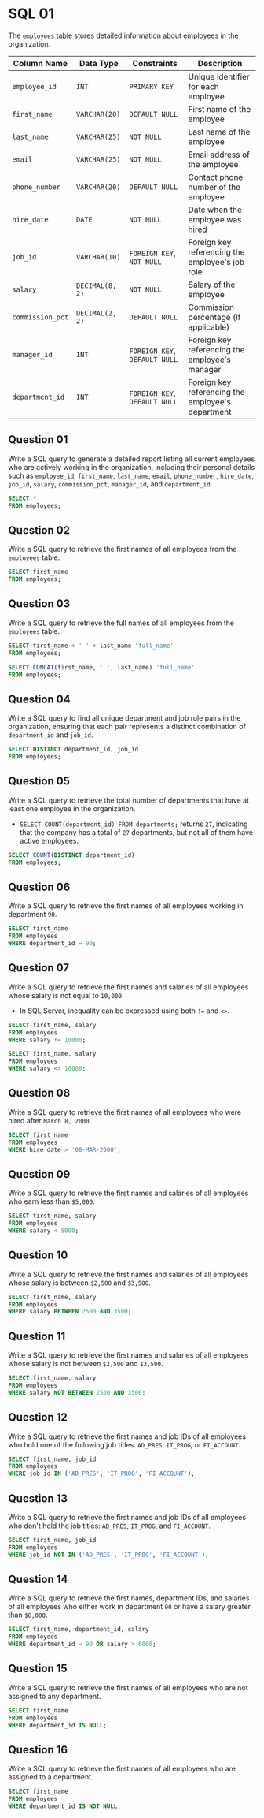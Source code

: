 # SQL 01

The `employees` table stores detailed information about employees in the organization.

| Column Name        | Data Type        | Constraints                           | Description                                      |
|--------------------|------------------|---------------------------------------|--------------------------------------------------|
| `employee_id`      | `INT`            | `PRIMARY KEY`                         | Unique identifier for each employee              |
| `first_name`       | `VARCHAR(20)`    | `DEFAULT NULL`                        | First name of the employee                       |
| `last_name`        | `VARCHAR(25)`    | `NOT NULL`                            | Last name of the employee                        |
| `email`            | `VARCHAR(25)`    | `NOT NULL`                            | Email address of the employee                    |
| `phone_number`     | `VARCHAR(20)`    | `DEFAULT NULL`                        | Contact phone number of the employee             |
| `hire_date`        | `DATE`           | `NOT NULL`                            | Date when the employee was hired                 |
| `job_id`           | `VARCHAR(10)`    | `FOREIGN KEY`, `NOT NULL`             | Foreign key referencing the employee's job role  |
| `salary`           | `DECIMAL(8, 2)`  | `NOT NULL`                            | Salary of the employee                           |
| `commission_pct`   | `DECIMAL(2, 2)`  | `DEFAULT NULL`                        | Commission percentage (if applicable)            |
| `manager_id`       | `INT`            | `FOREIGN KEY`, `DEFAULT NULL`         | Foreign key referencing the employee's manager   |
| `department_id`    | `INT`            | `FOREIGN KEY`, `DEFAULT NULL`         | Foreign key referencing the employee's department|

## Question 01
Write a SQL query to generate a detailed report listing all current employees who are actively working in the organization, including their personal details such as `employee_id`, `first_name`, `last_name`, `email`, `phone_number`, `hire_date`, `job_id`, `salary`, `commission_pct`, `manager_id`, and `department_id`.
```sql
SELECT *
FROM employees;
```

## Question 02
Write a SQL query to retrieve the first names of all employees from the `employees` table.
```sql
SELECT first_name
FROM employees;
```

## Question 03
Write a SQL query to retrieve the full names of all employees from the `employees` table.
```sql
SELECT first_name + ' ' + last_name 'full_name'
FROM employees;

SELECT CONCAT(first_name, ' ', last_name) 'full_name'
FROM employees;
```

## Question 04
Write a SQL query to find all unique department and job role pairs in the organization, ensuring that each pair represents a distinct combination of `department_id` and `job_id`.
```sql
SELECT DISTINCT department_id, job_id
FROM employees;
```

## Question 05
Write a SQL query to retrieve the total number of departments that have at least one employee in the organization.
- `SELECT COUNT(department_id) FROM departments;` returns `27`, indicating that the company has a total of `27` departments, but not all of them have active employees.
```sql
SELECT COUNT(DISTINCT department_id)
FROM employees;
```

## Question 06
Write a SQL query to retrieve the first names of all employees working in department `90`.
```sql
SELECT first_name
FROM employees
WHERE department_id = 90;
```

## Question 07
Write a SQL query to retrieve the first names and salaries of all employees whose salary is not equal to `10,000`.
- In SQL Server, inequality can be expressed using both `!=` and `<>`.
```sql
SELECT first_name, salary
FROM employees
WHERE salary != 10000;

SELECT first_name, salary
FROM employees
WHERE salary <> 10000;
```

## Question 08
Write a SQL query to retrieve the first names of all employees who were hired after `March 8, 2000`.
```sql
SELECT first_name
FROM employees
WHERE hire_date > '08-MAR-2000';
```

## Question 09
Write a SQL query to retrieve the first names and salaries of all employees who earn less than `$5,000`.
```sql
SELECT first_name, salary
FROM employees
WHERE salary < 5000;
```

## Question 10
Write a SQL query to retrieve the first names and salaries of all employees whose salary is between `$2,500` and `$3,500`.
```sql
SELECT first_name, salary
FROM employees
WHERE salary BETWEEN 2500 AND 3500;
```

## Question 11
Write a SQL query to retrieve the first names and salaries of all employees whose salary is not between `$2,500` and `$3,500`.
```sql
SELECT first_name, salary
FROM employees
WHERE salary NOT BETWEEN 2500 AND 3500;
```

## Question 12
Write a SQL query to retrieve the first names and job IDs of all employees who hold one of the following job titles: `AD_PRES`, `IT_PROG`, or `FI_ACCOUNT`.
```sql
SELECT first_name, job_id
FROM employees
WHERE job_id IN ('AD_PRES', 'IT_PROG', 'FI_ACCOUNT');
```

## Question 13
Write a SQL query to retrieve the first names and job IDs of all employees who don't hold the job titles: `AD_PRES`, `IT_PROG`, and `FI_ACCOUNT`.
```sql
SELECT first_name, job_id
FROM employees
WHERE job_id NOT IN ('AD_PRES', 'IT_PROG', 'FI_ACCOUNT');
```

## Question 14
Write a SQL query to retrieve the first names, department IDs, and salaries of all employees who either work in department `90` or have a salary greater than `$6,000`.
```sql
SELECT first_name, department_id, salary
FROM employees
WHERE department_id = 90 OR salary > 6000;
```

## Question 15
Write a SQL query to retrieve the first names of all employees who are not assigned to any department.
```sql
SELECT first_name
FROM employees
WHERE department_id IS NULL;
```

## Question 16
Write a SQL query to retrieve the first names of all employees who are assigned to a department.
```sql
SELECT first_name
FROM employees
WHERE department_id IS NOT NULL;
```